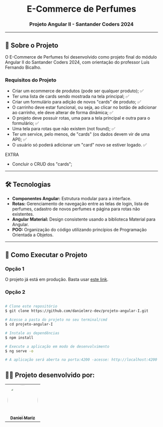 <h1 align="center">E-Commerce de Perfumes</h1>

<h3 align="center">Projeto Angular II - Santander Coders 2024</h3>

---

## 🚀 Sobre o Projeto <a id="sobre-o-projeto"></a>

O E-Commerce de Perfumes foi desenvolvido como projeto final do módulo Angular II do Santander Coders 2024, com orientação do professor Luís Fernando Bicalho.

### Requisitos do Projeto
- Criar um ecommerce de produtos (pode ser qualquer produto); ✅
- Ter uma lista de cards sendo mostrada na tela principal; ✅
- Criar um formulário para adição de novos "cards" de produto; ✅
- O carrinho deve estar funcional, ou seja, ao clicar no botão de adicionar ao carrinho, ele deve alterar de forma dinâmica; ✅
- O projeto deve possuir rotas, uma para a tela principal e outra para o formulário; ✅
- Uma tela para rotas que não existem (not found); ✅
- Ter um service, pelo menos, de "cards" (os dados devem vir de uma API); ✅
- O usuário só poderá adicionar um "card" novo se estiver logado. ✅

EXTRA
- Concluir o CRUD dos "cards";

---
## 🛠 Tecnologias <a id="tecnologias"></a>
- **Componentes Angular:** Estrutura modular para a interface.
- **Rotas:** Gerenciamento de navegação entre as telas de login, lista de perfumes, cadastro de novos perfumes e página para rotas não existentes.
- **Angular Material:** Design consistente usando a biblioteca Material para Angular.
- **POO:** Organização do código utilizando princípios de Programação Orientada a Objetos.

---



## 🚀 Como Executar o Projeto <a id="como-executar-o-projeyo"></a>

### Opção 1

O projeto já está em produção. Basta usar [este link](https://projeto-angular-ii.vercel.app/).

### Opção 2

```bash

# Clone este repositório
$ git clone https://github.com/danielmrz-dev/projeto-angular-I.git

# Acesse a pasta do projeto no seu terminal/cmd
$ cd projeto-angular-I

# Instale as dependências
$ npm install

# Execute a aplicação em modo de desenvolvimento
$ ng serve -o

# A aplicação será aberta na porta:4200 -acesse: http://localhost:4200
```

## 👨‍💻 Projeto desenvolvido por:

<table>
  <tr>
    <td align="center">
      <a href="https://www.linkedin.com/in/danielmrz-dev/">
        <img style="border-radius: 50%;" src="https://avatars.githubusercontent.com/u/137360936?v=4" width="100px;." alt=""/>
        <br />
        <sub><b>Daniel Mariz</b></sub>
      </a>
      <br />
      <a href="https://www.linkedin.com/in/danielmrz-dev/""></a>
    </td>
  </tr>
</table>
